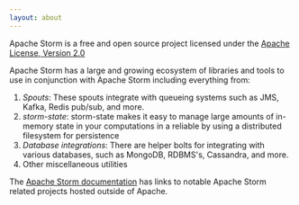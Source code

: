 ```yaml
---
layout: about
---
```


Apache Storm is a free and open source project licensed under the [Apache License, Version 2.0](https://www.apache.org/licenses/LICENSE-2.0.html)


Apache Storm has a large and growing ecosystem of libraries and tools to use in conjunction with Apache Storm including everything from:

1. *Spouts*: These spouts integrate with queueing systems such as JMS, Kafka, Redis pub/sub, and more.
2. *storm-state*: storm-state makes it easy to manage large amounts of in-memory state in your computations in a reliable by using a distributed filesystem for persistence
3. *Database integrations*: There are helper bolts for integrating with various databases, such as MongoDB, RDBMS's, Cassandra, and more.
4. Other miscellaneous utilities

The [Apache Storm documentation](/documentation.html) has links to notable Apache Storm related projects hosted outside of Apache.